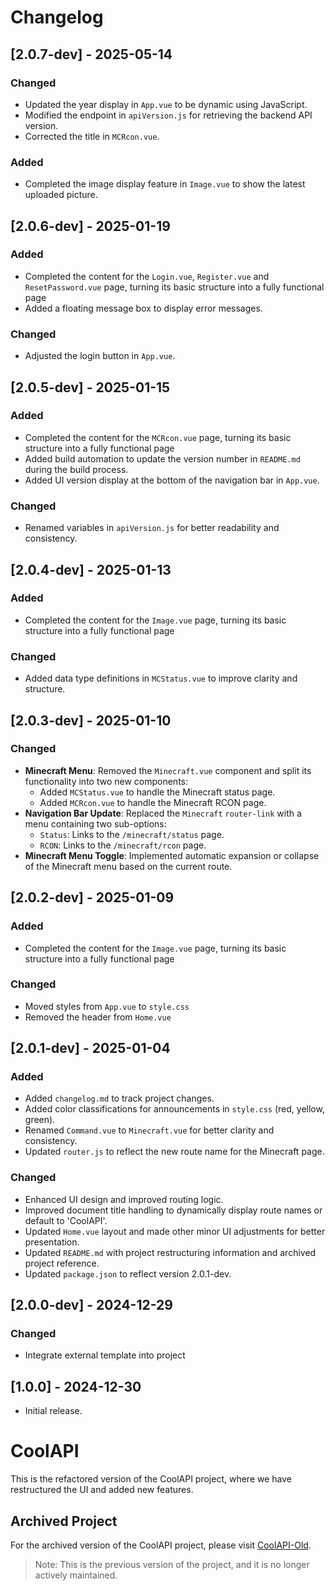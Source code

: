 # Changelog

## [2.0.7-dev] - 2025-05-14
### Changed
- Updated the year display in `App.vue` to be dynamic using JavaScript.
- Modified the endpoint in `apiVersion.js` for retrieving the backend API version.
- Corrected the title in `MCRcon.vue`.

### Added
- Completed the image display feature in `Image.vue` to show the latest uploaded picture.


## [2.0.6-dev] - 2025-01-19
### Added
- Completed the content for the `Login.vue`, `Register.vue` and `ResetPassword.vue` page, turning its basic structure into a fully functional page
- Added a floating message box to display error messages.

### Changed
- Adjusted the login button in `App.vue`.


## [2.0.5-dev] - 2025-01-15  
### Added
- Completed the content for the `MCRcon.vue` page, turning its basic structure into a fully functional page
- Added build automation to update the version number in `README.md` during the build process.
- Added UI version display at the bottom of the navigation bar in `App.vue`.

### Changed
- Renamed variables in `apiVersion.js` for better readability and consistency.


## [2.0.4-dev] - 2025-01-13
### Added
- Completed the content for the `Image.vue` page, turning its basic structure into a fully functional page

### Changed
- Added data type definitions in `MCStatus.vue` to improve clarity and structure.


## [2.0.3-dev] - 2025-01-10
### Changed
- **Minecraft Menu**: Removed the `Minecraft.vue` component and split its functionality into two new components:
  - Added `MCStatus.vue` to handle the Minecraft status page.
  - Added `MCRcon.vue` to handle the Minecraft RCON page.
- **Navigation Bar Update**: Replaced the `Minecraft` `router-link` with a menu containing two sub-options:
  - `Status`: Links to the `/minecraft/status` page.
  - `RCON`: Links to the `/minecraft/rcon` page.
- **Minecraft Menu Toggle**: Implemented automatic expansion or collapse of the Minecraft menu based on the current route.


## [2.0.2-dev] - 2025-01-09
### Added
- Completed the content for the `Image.vue` page, turning its basic structure into a fully functional page

### Changed
- Moved styles from `App.vue` to `style.css`
- Removed the header from `Home.vue`


## [2.0.1-dev] - 2025-01-04
### Added
- Added `changelog.md` to track project changes.
- Added color classifications for announcements in `style.css` (red, yellow, green).
- Renamed `Command.vue` to `Minecraft.vue` for better clarity and consistency.
- Updated `router.js` to reflect the new route name for the Minecraft page.

### Changed
- Enhanced UI design and improved routing logic.
- Improved document title handling to dynamically display route names or default to 'CoolAPI'.
- Updated `Home.vue` layout and made other minor UI adjustments for better presentation.
- Updated `README.md` with project restructuring information and archived project reference.
- Updated `package.json` to reflect version 2.0.1-dev.


## [2.0.0-dev] - 2024-12-29
### Changed
- Integrate external template into project


## [1.0.0] - 2024-12-30
- Initial release.


# CoolAPI

This is the refactored version of the CoolAPI project, where we have restructured the UI and added new features.

## Archived Project

For the archived version of the CoolAPI project, please visit [CoolAPI-Old](https://github.com/redbean0721/CoolAPI-archive).

> Note: This is the previous version of the project, and it is no longer actively maintained.
